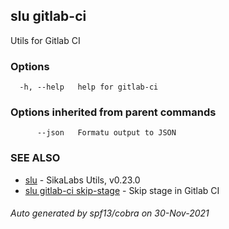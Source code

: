 ## slu gitlab-ci

Utils for Gitlab CI

### Options

```
  -h, --help   help for gitlab-ci
```

### Options inherited from parent commands

```
      --json   Formatu output to JSON
```

### SEE ALSO

* [slu](slu.md)	 - SikaLabs Utils, v0.23.0
* [slu gitlab-ci skip-stage](slu_gitlab-ci_skip-stage.md)	 - Skip stage in Gitlab CI

###### Auto generated by spf13/cobra on 30-Nov-2021
